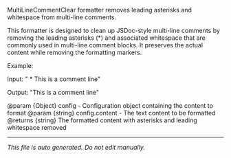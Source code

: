 MultiLineCommentClear formatter removes leading asterisks and whitespace from multi-line comments.

This formatter is designed to clean up JSDoc-style multi-line comments by removing
the leading asterisks (*) and associated whitespace that are commonly used in
multi-line comment blocks. It preserves the actual content while removing the
formatting markers.

Example:

Input: " * This is a comment line"

Output: "This is a comment line"

@param {Object} config - Configuration object containing the content to format
@param {string} config.content - The text content to be formatted
@returns {string} The formatted content with asterisks and leading whitespace removed


---

*This file is auto generated. Do not edit manually.*